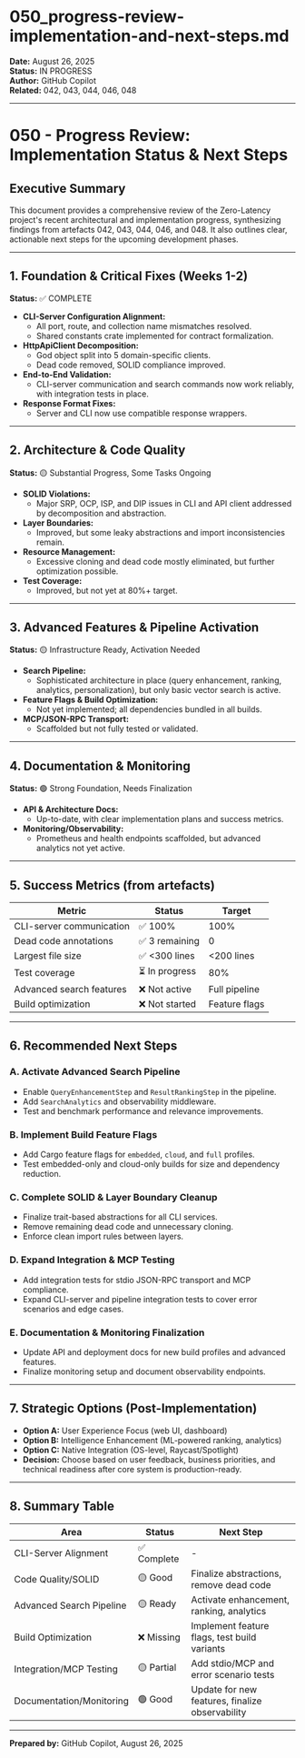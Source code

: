 # 050_progress-review-implementation-and-next-steps.md

**Date:** August 26, 2025  
**Status:** IN PROGRESS  
**Author:** GitHub Copilot  
**Related:** 042, 043, 044, 046, 048  

---

# 050 - Progress Review: Implementation Status & Next Steps

## Executive Summary

This document provides a comprehensive review of the Zero-Latency project's recent architectural and implementation progress, synthesizing findings from artefacts 042, 043, 044, 046, and 048. It also outlines clear, actionable next steps for the upcoming development phases.

---

## 1. Foundation & Critical Fixes (Weeks 1-2)

**Status:** ✅ COMPLETE

- **CLI-Server Configuration Alignment:**
  - All port, route, and collection name mismatches resolved.
  - Shared constants crate implemented for contract formalization.
- **HttpApiClient Decomposition:**
  - God object split into 5 domain-specific clients.
  - Dead code removed, SOLID compliance improved.
- **End-to-End Validation:**
  - CLI-server communication and search commands now work reliably, with integration tests in place.
- **Response Format Fixes:**
  - Server and CLI now use compatible response wrappers.

---

## 2. Architecture & Code Quality

**Status:** 🟡 Substantial Progress, Some Tasks Ongoing

- **SOLID Violations:**
  - Major SRP, OCP, ISP, and DIP issues in CLI and API client addressed by decomposition and abstraction.
- **Layer Boundaries:**
  - Improved, but some leaky abstractions and import inconsistencies remain.
- **Resource Management:**
  - Excessive cloning and dead code mostly eliminated, but further optimization possible.
- **Test Coverage:**
  - Improved, but not yet at 80%+ target.

---

## 3. Advanced Features & Pipeline Activation

**Status:** 🟡 Infrastructure Ready, Activation Needed

- **Search Pipeline:**
  - Sophisticated architecture in place (query enhancement, ranking, analytics, personalization), but only basic vector search is active.
- **Feature Flags & Build Optimization:**
  - Not yet implemented; all dependencies bundled in all builds.
- **MCP/JSON-RPC Transport:**
  - Scaffolded but not fully tested or validated.

---

## 4. Documentation & Monitoring

**Status:** 🟢 Strong Foundation, Needs Finalization

- **API & Architecture Docs:**
  - Up-to-date, with clear implementation plans and success metrics.
- **Monitoring/Observability:**
  - Prometheus and health endpoints scaffolded, but advanced analytics not yet active.

---

## 5. Success Metrics (from artefacts)

| Metric                    | Status         | Target         |
|--------------------------|----------------|----------------|
| CLI-server communication  | ✅ 100%        | 100%           |
| Dead code annotations     | ✅ 3 remaining | 0              |
| Largest file size         | ✅ <300 lines  | <200 lines     |
| Test coverage             | ⏳ In progress | 80%            |
| Advanced search features  | ❌ Not active  | Full pipeline  |
| Build optimization        | ❌ Not started | Feature flags  |

---

## 6. Recommended Next Steps

### A. Activate Advanced Search Pipeline
- Enable `QueryEnhancementStep` and `ResultRankingStep` in the pipeline.
- Add `SearchAnalytics` and observability middleware.
- Test and benchmark performance and relevance improvements.

### B. Implement Build Feature Flags
- Add Cargo feature flags for `embedded`, `cloud`, and `full` profiles.
- Test embedded-only and cloud-only builds for size and dependency reduction.

### C. Complete SOLID & Layer Boundary Cleanup
- Finalize trait-based abstractions for all CLI services.
- Remove remaining dead code and unnecessary cloning.
- Enforce clean import rules between layers.

### D. Expand Integration & MCP Testing
- Add integration tests for stdio JSON-RPC transport and MCP compliance.
- Expand CLI-server and pipeline integration tests to cover error scenarios and edge cases.

### E. Documentation & Monitoring Finalization
- Update API and deployment docs for new build profiles and advanced features.
- Finalize monitoring setup and document observability endpoints.

---

## 7. Strategic Options (Post-Implementation)
- **Option A:** User Experience Focus (web UI, dashboard)
- **Option B:** Intelligence Enhancement (ML-powered ranking, analytics)
- **Option C:** Native Integration (OS-level, Raycast/Spotlight)
- **Decision:** Choose based on user feedback, business priorities, and technical readiness after core system is production-ready.

---

## 8. Summary Table

| Area                        | Status      | Next Step                                      |
|-----------------------------|-------------|------------------------------------------------|
| CLI-Server Alignment        | ✅ Complete | -                                              |
| Code Quality/SOLID          | 🟡 Good     | Finalize abstractions, remove dead code         |
| Advanced Search Pipeline    | 🟡 Ready    | Activate enhancement, ranking, analytics        |
| Build Optimization          | ❌ Missing  | Implement feature flags, test build variants    |
| Integration/MCP Testing     | 🟡 Partial  | Add stdio/MCP and error scenario tests          |
| Documentation/Monitoring    | 🟢 Good     | Update for new features, finalize observability |

---

**Prepared by:** GitHub Copilot, August 26, 2025
